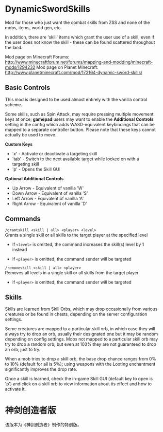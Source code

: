 DynamicSwordSkills
==================

Mod for those who just want the combat skills from ZSS and none of the mobs, items, world gen, etc.

In addition, there are 'skill' items which grant the user use of a skill, even if the user does not know the skill - these can be found scattered throughout the land.

Mod page on Minecraft Forums: http://www.minecraftforum.net/forums/mapping-and-modding/minecraft-mods/1294232
Mod page on Planet Minecraft: http://www.planetminecraft.com/mod/172164-dynamic-sword-skills/

Basic Controls
--------------
This mod is designed to be used almost entirely with the vanilla control scheme.

Some skills, such as Spin Attack, may require pressing multiple movement keys at once; **gamepad** users may want to enable the **Additional Controls** setting in the config which adds WASD-equivalent keybindings that can be mapped to a separate controller button. Please note that these keys cannot actually be used to move.

**Custom Keys**
- 'x' - Activate or deactivate a targeting skill
- 'tab' - Switch to the next available target while locked on with a targeting skill
- 'p' - Opens the Skill GUI

**Optional Additional Controls**
- Up Arrow - Equivalent of vanilla 'W'
- Down Arrow - Equivalent of vanilla 'S'
- Left Arrow - Equivalent of vanilla 'A'
- Right Arrow - Equivalent of vanilla 'D'

Commands
--------
`/grantskill <skill | all> <player> <level>`  
Grants a single skill or all skills to the target player at the specified level

- If `<level>` is omitted, the command increases the skill(s) level by 1 instead

- If `<player>` is omitted, the command sender will be targeted

`/removeskill <skill | all> <player>`  
Removes all levels in a single skill or all skills from the target player

- If `<player>` is omitted, the command sender will be targeted

Skills
------
Skills are learned from Skill Orbs, which may drop occasionally from various creatures or be found in chests, depending on the server configuration settings.

Some creatures are mapped to a particular skill orb, in which case they will always try to drop an orb, usually their designated one but it may be random depending on config settings. Mobs not mapped to a particular skill orb may try to drop a random orb, but even at 100% they are not guaranteed to drop an orb, just to try.

When a mob tries to drop a skill orb, the base drop chance ranges from 0% to 10% (default for all is 5%); using weapons with the Looting enchantment significantly improves the drop rate.

Once a skill is learned, check the in-game Skill GUI (default key to open is 'p') and click on a skill orb to view information about its effect and how to activate it.

神剑创造者版
==================
该版本为《神剑创造者》制作的特别版。